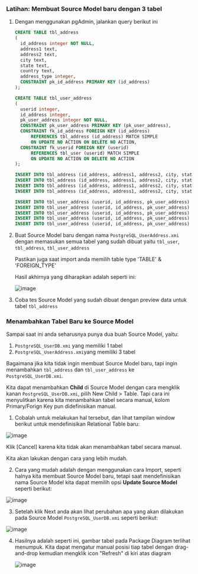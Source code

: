 ### Latihan: Membuat Source Model baru dengan 3 tabel

1. Dengan menggunakan pgAdmin, jalankan query berikut ini

    ```sql
    CREATE TABLE tbl_address
    (
      id_address integer NOT NULL,
      address1 text,
      address2 text,
      city text,
      state text,
      country text,
      address_type integer,
      CONSTRAINT pk_id_address PRIMARY KEY (id_address)
    );
    
    CREATE TABLE tbl_user_address
    (
      userid integer,
      id_address integer,
      pk_user_address integer NOT NULL,
      CONSTRAINT pk_user_address PRIMARY KEY (pk_user_address),
      CONSTRAINT fk_id_address FOREIGN KEY (id_address)
          REFERENCES tbl_address (id_address) MATCH SIMPLE
          ON UPDATE NO ACTION ON DELETE NO ACTION,
      CONSTRAINT fk_userid FOREIGN KEY (userid)
          REFERENCES tbl_user (userid) MATCH SIMPLE
          ON UPDATE NO ACTION ON DELETE NO ACTION
    );
    
    INSERT INTO tbl_address (id_address, address1, address2, city, state, country, address_type) VALUES (1, 'Jl. Sudirman', 'KAV 10', 'Jakarta', 'DKI Jakarta', 'Indonesia', 1);
    INSERT INTO tbl_address (id_address, address1, address2, city, state, country, address_type) VALUES (2, 'Jl. Dudidam', 'Blok E3/10', 'Depok ', 'Jawa Barat', 'Indonesia', 2);
    INSERT INTO tbl_address (id_address, address1, address2, city, state, country, address_type) VALUES (3, 'Jl. Kurawa', 'Perumahan Berlian no.1', 'Bandung', 'Jawa Barat ', 'Indonesia', 1);
    INSERT INTO tbl_address (id_address, address1, address2, city, state, country, address_type) VALUES (4, 'Jl. Tuwaga', 'No.6', 'Surabaya', 'Jawa Timur ', 'Indonesia', 1);
    
    INSERT INTO tbl_user_address (userid, id_address, pk_user_address) VALUES (1, 1, 1);
    INSERT INTO tbl_user_address (userid, id_address, pk_user_address) VALUES (1, 2, 2);
    INSERT INTO tbl_user_address (userid, id_address, pk_user_address) VALUES (2, 3, 3);
    INSERT INTO tbl_user_address (userid, id_address, pk_user_address) VALUES (3, 4, 4);
    INSERT INTO tbl_user_address (userid, id_address, pk_user_address) VALUES (4, 1, 5);
    ```

2.  Buat Source Model baru dengan nama `PostgreSQL_UserAddress.xmi` dengan memasukan semua tabel yang sudah dibuat yaitu `tbl_user`, `tbl_address`, `tbl_user_address`
   
    Pastikan juga saat import anda memilih table type 'TABLE' & 'FOREIGN_TYPE'
   
    Hasil akhirnya yang diharapkan adalah seperti ini:
   
    ![image](https://cloud.githubusercontent.com/assets/3068071/8076623/89e0a3f6-0f78-11e5-82b0-6d3e9b088962.png)

3.  Coba tes Source Model yang sudah dibuat dengan preview data untuk tabel `tbl_address`

### Menambahkan Tabel Baru ke Source Model

Sampai saat ini anda seharusnya punya dua buah Source Model, yaitu:

1. `PostgreSQL_UserDB.xmi` yang memiliki 1 tabel
2. `PostgreSQL_UserAddress.xmi`yang memiliki 3 tabel
    
Bagaimana jika kita tidak ingin membuat Source Model baru, tapi ingin menambahkan `tbl_address` dan `tbl_user_address` ke `PostgreSQL_UserDB.xmi`.

Kita dapat menambahkan __Child__ di Source Model dengan cara mengklik kanan `PostgreSQL_UserDB.xmi`, pilih New Child > Table. Tapi cara ini menyulitkan karena kita menambahkan tabel secara manual, kolom Primary/Forign Key pun didefinisikan manual.

1.  Cobalah untuk melakukan hal tersebut, dan lihat tampilan window berikut untuk mendefinisikan Relational Table baru:

   ![image](https://cloud.githubusercontent.com/assets/3068071/8077033/507dbb54-0f7c-11e5-8ce3-00c1f8555d51.png)

   Klik [Cancel] karena kita tidak akan menambahkan tabel secara manual.
   
   Kita akan lakukan dengan cara yang lebih mudah.
    
    
2.  Cara yang mudah adalah dengan menggunakan cara Import, seperti halnya kita membuat Source Model baru, tetapi saat mendefinisikan nama Source Model kita dapat memilih opsi __Update Source Model__ seperti berikut:

   ![image](https://cloud.githubusercontent.com/assets/3068071/8076784/517fa136-0f7a-11e5-9e7b-fed4a05c912b.png)

3.  Setelah klik Next anda akan lihat perubahan apa yang akan dilakukan pada Source Model `PostgreSQL_UserDB.xmi` seperti berikut:

   ![image](https://cloud.githubusercontent.com/assets/3068071/8076813/7b8b4994-0f7a-11e5-930a-eb427820ef25.png)

4. Hasilnya adalah seperti ini, gambar tabel pada Package Diagram terlihat menumpuk. Kita dapat mengatur manual posisi tiap tabel dengan drag-and-drop kemudian mengklik icon "Refresh" di kiri atas diagram
   
   ![image](https://cloud.githubusercontent.com/assets/3068071/8077137/51d4a7b4-0f7d-11e5-82d8-63aee9c962d0.png)
  
